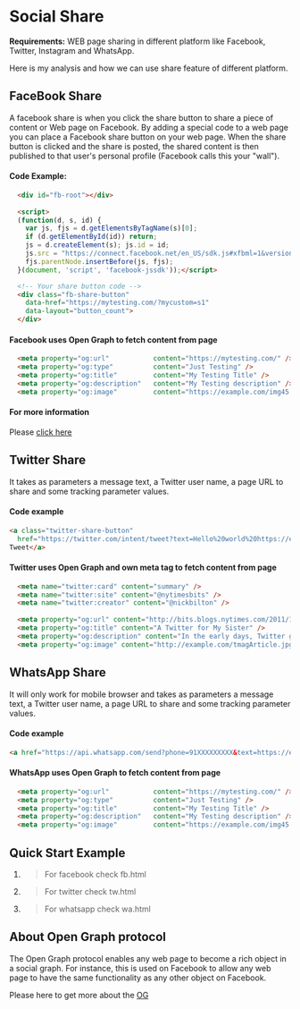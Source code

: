 
# Social Share

**Requirements:** WEB page sharing in different platform like Facebook, Twitter, Instagram and WhatsApp.

Here is my analysis and how we can use share feature of different platform.

## FaceBook Share
A facebook share is when you click the share button to share a piece of content or Web page on Facebook. By adding a special code to a web page you can place a Facebook share button on your web page. When the share button is clicked and the share is posted, the shared content is then published to that user's personal profile (Facebook calls this your "wall").

#### Code Example:
```html
  <div id="fb-root"></div>
  
  <script>
  (function(d, s, id) {
    var js, fjs = d.getElementsByTagName(s)[0];
    if (d.getElementById(id)) return;
    js = d.createElement(s); js.id = id;
    js.src = "https://connect.facebook.net/en_US/sdk.js#xfbml=1&version=v3.0";
    fjs.parentNode.insertBefore(js, fjs);
  }(document, 'script', 'facebook-jssdk'));</script>

  <!-- Your share button code -->
  <div class="fb-share-button" 
    data-href="https://mytesting.com/?mycustom=s1" 
    data-layout="button_count">
  </div>
```
#### Facebook uses Open Graph to fetch content from page
```html
  <meta property="og:url"           content="https://mytesting.com/" />
  <meta property="og:type"          content="Just Testing" />
  <meta property="og:title"         content="My Testing Title" />
  <meta property="og:description"   content="My Testing description" />
  <meta property="og:image"         content="https://example.com/img45.png" />
```
#### For more information 
Please [click here](https://developers.facebook.com/docs/plugins/share-button/) 

## Twitter Share
It takes as parameters a message text, a Twitter user name, a page URL to share and some tracking parameter values.

#### Code example
```html
<a class="twitter-share-button"
  href="https://twitter.com/intent/tweet?text=Hello%20world%20https://example.com/">
Tweet</a>
```

#### Twitter uses Open Graph and own meta tag to fetch content from page
```html
  <meta name="twitter:card" content="summary" />
  <meta name="twitter:site" content="@nytimesbits" />
  <meta name="twitter:creator" content="@nickbilton" />
  
  <meta property="og:url" content="http://bits.blogs.nytimes.com/2011/12/08/a-twitter-for-my-sister/" />
  <meta property="og:title" content="A Twitter for My Sister" />
  <meta property="og:description" content="In the early days, Twitter grew so quickly that it was almost impossible to add new features because engineers spent their time trying to keep the rocket ship from stalling." />
  <meta property="og:image" content="http://example.com/tmagArticle.jpg" />
```

## WhatsApp Share
It will only work for mobile browser and takes as parameters a message text, a Twitter user name, a page URL to share and some tracking parameter values.

#### Code example
```html
<a href="https://api.whatsapp.com/send?phone=91XXXXXXXXX&text=https://example.com/" target="_blank">WA</a>
```

#### WhatsApp uses Open Graph to fetch content from page
```html
  <meta property="og:url"           content="https://mytesting.com/" />
  <meta property="og:type"          content="Just Testing" />
  <meta property="og:title"         content="My Testing Title" />
  <meta property="og:description"   content="My Testing description" />
  <meta property="og:image"         content="https://example.com/img45.png" />
```

## Quick Start Example
1. > For facebook check fb.html

2. > For twitter check tw.html

3. > For whatsapp check wa.html


## About Open Graph protocol
The Open Graph protocol enables any web page to become a rich object in a social graph. For instance, this is used on Facebook to allow any web page to have the same functionality as any other object on Facebook.

Please here to get more about the [OG](https://ogp.me/)
